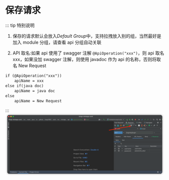 # 保存请求

::: tip 特别说明

1. 保存的请求默认会放入*Default Group*中，支持拉拽放入别的组，当然最好是加入 module 分组，请查看 api 分组自动关联

1. API 取名:如果 api 使用了 swagger 注解 `@ApiOperation("xxx")`，则 api 取名 xxx，如果没加 swagger 注解，则使用 javadoc 作为 api 的名称，否则将取名 New Request

```
if (@ApiOperation("xxx"))
    apiName = xxx
else if(java doc)
    apiName = java doc
else
    apiName = New Request
```

:::
![example_download](/img/saveRequest.png)
